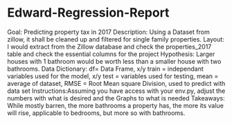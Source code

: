 # Edward-Regression-Report
Goal: Predicting property tax in 2017
Description: Using a Dataset from zillow, it shall be cleaned up and filtered for single family properties.
Layout: I would extract from the Zillow database and check the properties_2017 table and check the essential columns for the project
Hypothesis: Larger houses with 1 bathroom would be worth less than a smaller house with two bathrooms.
Data Dictionary: df= Data Frame, x/y train = independant variables used for the model, x/y test = variables used for testing, mean = average of dataset, RMSE = Root Mean square Division, used to predict with data set
Instructions:Assuming you have access with your env.py, adjust the numbers with what is desired and the Graphs to what is needed
Takeaways: While mostly barren, the more bathrooms a property has, the more its value will rise, applicable to bedrooms, but more so with bathrooms.